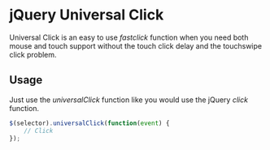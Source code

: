 jQuery Universal Click
===============

Universal Click is an easy to use *fastclick* function when you need both mouse and touch support 
without the touch click delay and the touchswipe click problem.

## Usage
Just use the *universalClick* function like you would use the jQuery *click* function.
```javascript
$(selector).universalClick(function(event) {
	// Click
});
```